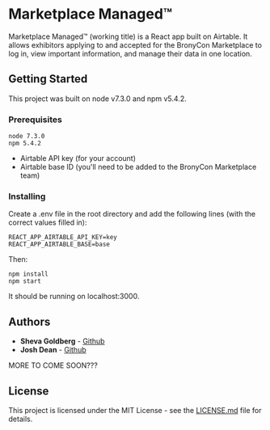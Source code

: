 # Marketplace Managed™

Marketplace Managed™ (working title) is a React app built on Airtable. It allows exhibitors applying to and accepted for the BronyCon Marketplace to log in, view important information, and manage their data in one location.

## Getting Started

This project was built on node v7.3.0 and npm v5.4.2.

### Prerequisites
```
node 7.3.0
npm 5.4.2
```

- Airtable API key (for your account)
- Airtable base ID (you'll need to be added to the BronyCon Marketplace team)


### Installing
Create a .env file in the root directory and add the following lines (with the correct values filled in):

```
REACT_APP_AIRTABLE_API_KEY=key
REACT_APP_AIRTABLE_BASE=base
```

Then:
```
npm install
npm start
```

It should be running on localhost:3000.

## Authors

* **Sheva Goldberg** - [Github](https://github.com/ShevaDas)
* **Josh Dean** - [Github](https://github.com/imjoshdean)

MORE TO COME SOON???

## License

This project is licensed under the MIT License - see the [LICENSE.md](LICENSE.md) file for details.
